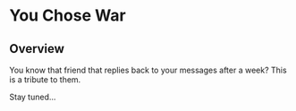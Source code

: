 # You Chose War

## Overview

You know that friend that replies back to your messages after a week? This is a tribute to them.

Stay tuned...
